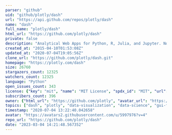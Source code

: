 ```yaml
---
parser: "github"
uid: "github/plotly/dash"
url: "https://api.github.com/repos/plotly/dash"
name: "dash"
full_name: "plotly/dash"
html_url: "https://github.com/plotly/dash"
private: false
description: "Analytical Web Apps for Python, R, Julia, and Jupyter. No JavaScript Required."
created_at: "2015-04-10T01:53:08Z"
updated_at: "2020-07-04T19:05:56Z"
clone_url: "https://github.com/plotly/dash.git"
homepage: "https://plotly.com/dash"
size: 26760
stargazers_count: 12325
watchers_count: 12325
language: "Python"
open_issues_count: 343
license: {"key": "mit", "name": "MIT License", "spdx_id": "MIT", "url": "https://api.github.com/licenses/mit", "node_id": "MDc6TGljZW5zZTEz"}
subscribers_count: 396
owner: {"html_url": "https://github.com/plotly", "avatar_url": "https://avatars2.githubusercontent.com/u/5997976?v=4", "login": "plotly", "type": "Organization"}
topics: ["dash", "plotly", "data-visualization", "data-science", "gui-framework", "flask", "react", "python", "finance", "bioinformatics", "technical-computing", "charting", "plotly-dash", "web-app", "productivity", "no-javascript", "modeling", "r", "rstats", "jupyter"]
timestamp: "2020-07-04 13:22:40.042658"
avatar: "https://avatars2.githubusercontent.com/u/5997976?v=4"
repo_url: "https://github.com/plotly/dash"
date: "2023-03-04 14:21:48.567352"
---
```

